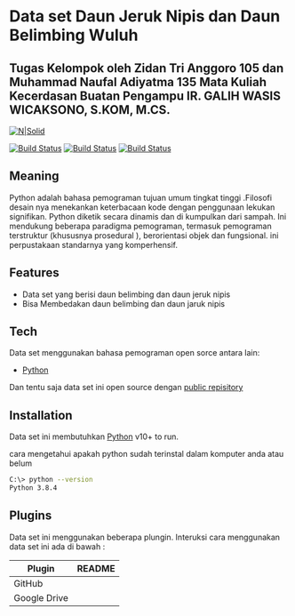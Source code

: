# Data set Daun Jeruk Nipis dan Daun Belimbing Wuluh
## Tugas Kelompok oleh Zidan Tri Anggoro 105 dan Muhammad Naufal Adiyatma 135 Mata Kuliah Kecerdasan Buatan Pengampu IR. GALIH WASIS WICAKSONO, S.KOM, M.CS.

[![N|Solid](https://cldup.com/dTxpPi9lDf.thumb.png)](https://nodesource.com/products/nsolid)

[![Build Status](https://travis-ci.org/joemccann/dillinger.svg?branch=master)](https://travis-ci.org/joemccann/dillinger) [![Build Status](https://travis-ci.org/joemccann/dillinger.svg?branch=master)](https://travis-ci.org/joemccann/dillinger) [![Build Status](https://travis-ci.org/joemccann/dillinger.svg?branch=master)](https://travis-ci.org/joemccann/dillinger)

## Meaning
Python adalah bahasa pemograman tujuan umum tingkat tinggi .Filosofi desain nya menekankan keterbacaan kode dengan penggunaan lekukan signifikan. Python diketik secara dinamis dan di kumpulkan dari sampah. Ini mendukung beberapa paradigma pemograman, termasuk pemograman terstruktur (khususnya prosedural ), berorientasi objek dan fungsional. ini perpustakaan standarnya yang komperhensif.

## Features

- Data set  yang berisi daun belimbing dan daun jeruk nipis 
- Bisa Membedakan daun belimbing dan daun jaruk nipis
## Tech

Data set menggunakan bahasa pemograman open sorce antara lain: 
- [Python](https://www.python.org/) 


Dan tentu saja data set ini open source dengan [public repisitory]()

## Installation

Data set ini membutuhkan [Python](https://www.python.org/downloads/) v10+ to run.

cara mengetahui apakah python sudah terinstal dalam komputer anda atau belum

```sh
C:\> python --version
Python 3.8.4
```

## Plugins

Data set ini menggunakan beberapa plungin.
Interuksi cara menggunakan data set ini ada di bawah :

| Plugin | README |
| ------ | ------ |
| GitHub |  |
| Google Drive |  |

 
